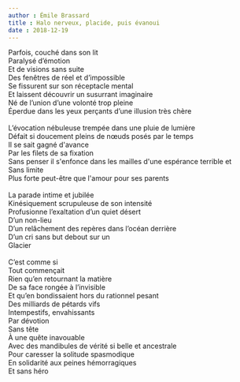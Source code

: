 ```yaml
---
author : Émile Brassard
title : Halo nerveux, placide, puis évanoui
date : 2018-12-19
---
```


Parfois, couché dans son lit\
Paralysé d’émotion\
Et de visions sans suite\
Des fenêtres de réel et d’impossible\
Se fissurent sur son réceptacle mental\
Et laissent découvrir un susurrant imaginaire\
Né de l’union d’une volonté trop pleine\
Éperdue dans les yeux perçants d’une illusion très chère\
\
L’évocation nébuleuse trempée dans une pluie de lumière\
Défait si doucement pleins de nœuds posés par le temps\
Il se sait gagné d'avance\
Par les filets de sa fixation\
Sans penser il s'enfonce dans les mailles d'une espérance terrible et\
Sans limite\
Plus forte peut-être que l'amour pour ses parents\
\
La parade intime et jubilée\
Kinésiquement scrupuleuse de son intensité\
Profusionne l’exaltation d’un quiet désert\
D’un non-lieu\
D’un relâchement des repères dans l’océan derrière\
D’un cri sans but debout sur un\
Glacier\
\
C’est comme si\
Tout commençait\
Rien qu’en retournant la matière\
De sa face rongée à l’invisible\
Et qu’en bondissaient hors du rationnel pesant\
Des milliards de pétards vifs\
Intempestifs, envahissants\
Par dévotion\
Sans tête\
À une quête inavouable\
Avec des mandibules de vérité si belle et ancestrale\
Pour caresser la solitude spasmodique\
En solidarité aux peines hémorragiques\
Et sans héro